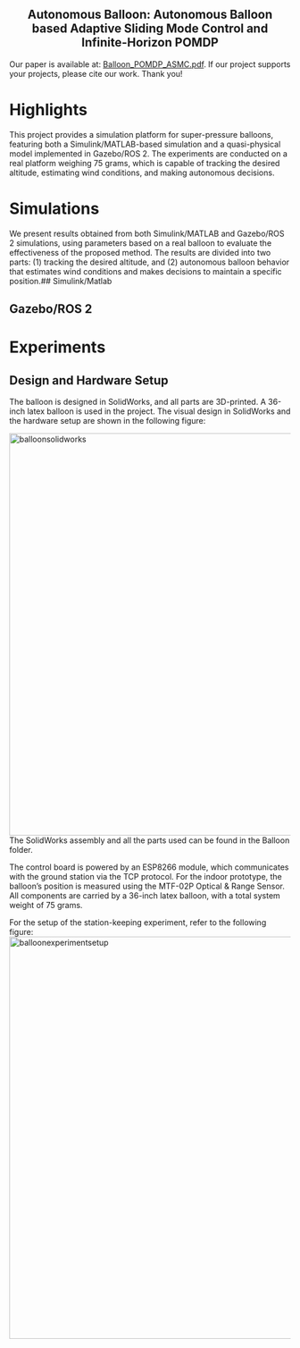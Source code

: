 <div align="center">
    <h2>Autonomous Balloon: Autonomous Balloon based Adaptive Sliding Mode Control and Infinite-Horizon POMDP</h2>
</div>


Our paper is available at: [Balloon_POMDP_ASMC.pdf](https://github.com/user-attachments/files/21555560/Balloon_POMDP_ASMC.pdf). If our project supports your projects, please cite our work. Thank you!

# Highlights

This project provides a simulation platform for super-pressure balloons, featuring both a Simulink/MATLAB-based simulation and a quasi-physical model implemented in Gazebo/ROS 2. The experiments are conducted on a real platform weighing 75 grams, which is capable of tracking the desired altitude, estimating wind conditions, and making autonomous decisions.

# Simulations
We present results obtained from both Simulink/MATLAB and Gazebo/ROS 2 simulations, using parameters based on a real balloon to evaluate the effectiveness of the proposed method. The results are divided into two parts: (1) tracking the desired altitude, and (2) autonomous balloon behavior that estimates wind conditions and makes decisions to maintain a specific position.## Simulink/Matlab

## Gazebo/ROS 2

# Experiments
## Design and Hardware Setup
The balloon is designed in SolidWorks, and all parts are 3D-printed. A 36-inch latex balloon is used in the project. The visual design in SolidWorks and the hardware setup are shown in the following figure: 

<img width="1517" height="720" alt="balloonsolidworks" src="https://github.com/user-attachments/assets/c2be34ca-33b6-4979-a677-2e40f3d77ab6" />
The SolidWorks assembly and all the parts used can be found in the Balloon folder. <br> 

The control board is powered by an ESP8266 module, which communicates with the ground station via the TCP protocol. For the indoor prototype, the balloon’s position is measured using the MTF-02P Optical & Range Sensor. All components are carried by a 36-inch latex balloon, with a total system weight of 75 grams. <br> 

For the setup of the station-keeping experiment, refer to the following figure: <br>
<img width="1248" height="720" alt="balloonexperimentsetup" src="https://github.com/user-attachments/assets/8ede1cb6-69ea-47f0-8775-51933f8dafaa" />
